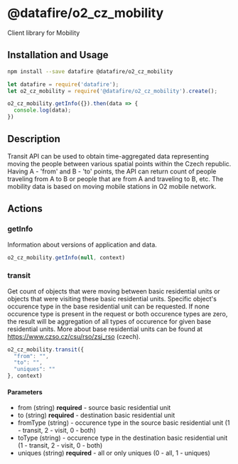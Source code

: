 # @datafire/o2_cz_mobility

Client library for Mobility

## Installation and Usage
```bash
npm install --save datafire @datafire/o2_cz_mobility
```

```js
let datafire = require('datafire');
let o2_cz_mobility = require('@datafire/o2_cz_mobility').create();

o2_cz_mobility.getInfo({}).then(data => {
  console.log(data);
})
```

## Description
Transit API can be used to obtain time-aggregated data representing moving the people between various spatial points within the Czech republic. Having A - 'from' and B - 'to' points, the API can return count of people traveling from A to B or people that are from A and traveling to B, etc. The mobility data is based on moving mobile stations in O2 mobile network.

## Actions
### getInfo
Information about versions of application and data.


```js
o2_cz_mobility.getInfo(null, context)
```


### transit
Get count of objects that were moving between basic residential units or objects that were visiting these basic residential units. Specific object's occurence type in the base residential unit can be requested. If none occurence type is present in the request or both occurence types are zero, the result will be aggregation of all types of occurence for given base residential units. More about base residential units can be found at https://www.czso.cz/csu/rso/zsj_rso (czech).


```js
o2_cz_mobility.transit({
  "from": "",
  "to": "",
  "uniques": ""
}, context)
```

#### Parameters
* from (string) **required** - source basic residential unit
* to (string) **required** - destination basic residential unit
* fromType (string) - occurence type in the source basic residential unit (1 - transit, 2 - visit, 0 - both)
* toType (string) - occurence type in the destination basic residential unit (1 - transit, 2 - visit, 0 - both)
* uniques (string) **required** - all or only uniques (0 - all, 1 - uniques)

